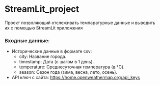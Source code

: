 # StreamLit_project

Проект позволяющий отслеживать темпаратурные данные и выводить их с помощью StreamLit приложения
### Входные данные: 
- Исторические данные в формате csv:
  - city: Название города.
  - timestamp: Дата (с шагом в 1 день).
  - temperature: Среднесуточная температура (в °C).
  - season: Сезон года (зима, весна, лето, осень).
- API ключ с сайта: https://home.openweathermap.org/api_keys
